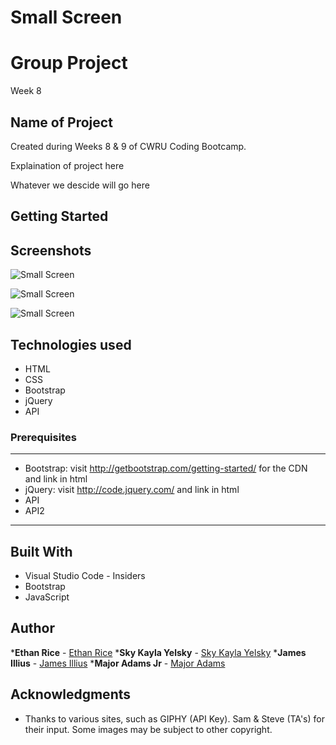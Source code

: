 # Small Screen

# Group Project
Week 8

## Name of Project

Created during Weeks 8 & 9 of CWRU Coding Bootcamp. 

Explaination of project here


Whatever we descide will go here

## Getting Started 
<!--*Play here: Githup link here ( https://inputlinkherecom/--// )-->


## Screenshots
<!-- Displays site gifs -->

![Small Screen](assets/images/smallscreen)

![Small Screen](assets/images/giphy-middle.gif)

![Small Screen](assets/images/trending2)


## Technologies used
- HTML
- CSS
- Bootstrap
- jQuery
- API

### Prerequisites

***
- Bootstrap: visit http://getbootstrap.com/getting-started/ for the CDN and link in html
- jQuery: visit http://code.jquery.com/ and link in html
- API
- API2
***

## Built With

* Visual Studio Code - Insiders
* Bootstrap
* JavaScript

## Author

***Ethan Rice** - [Ethan Rice](https://github.com/ethanrice)
***Sky Kayla Yelsky** - [Sky Kayla Yelsky](https://github.com/pacomytaco)
***James Illius** - [James Illius](https://github.com/youngmasterhiei)
***Major Adams Jr** - [Major Adams](https://github.com/majoradamsjr)

## Acknowledgments

* Thanks to various sites, such as GIPHY (API Key). Sam & Steve (TA's) for their input.
Some images may be subject to other copyright.